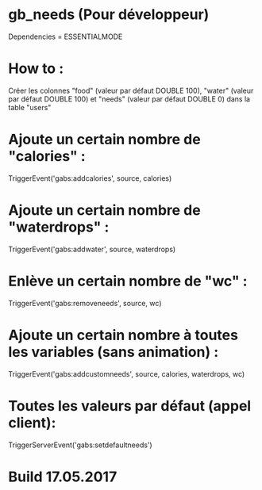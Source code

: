 # gb_needs (Pour développeur)
Dependencies = ESSENTIALMODE

# How to :
Créer les colonnes "food" (valeur par défaut DOUBLE 100), "water" (valeur par défaut DOUBLE 100) et "needs" (valeur par défaut DOUBLE 0) dans la table "users"

# Ajoute un certain nombre de "calories" :

TriggerEvent('gabs:addcalories', source, calories)

# Ajoute un certain nombre de "waterdrops" :

TriggerEvent('gabs:addwater', source, waterdrops)

# Enlève un certain nombre de "wc" :

TriggerEvent('gabs:removeneeds', source, wc)

# Ajoute un certain nombre à toutes les variables (sans animation) :

TriggerEvent('gabs:addcustomneeds', source, calories, waterdrops, wc)

# Toutes les valeurs par défaut (appel client):

TriggerServerEvent('gabs:setdefaultneeds')

# Build 17.05.2017
